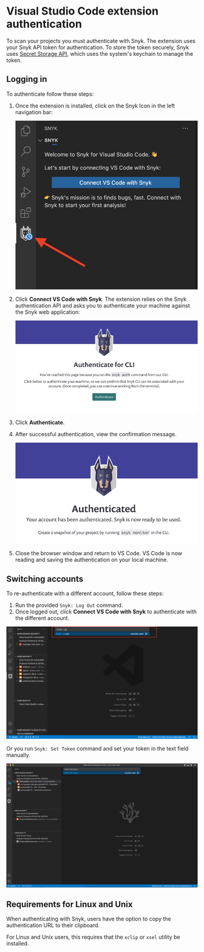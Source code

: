 # Visual Studio Code extension authentication

To scan your projects you must authenticate with Snyk. The extension uses your Snyk API token for authentication. To store the token securely, Snyk uses [Secret Storage API](https://code.visualstudio.com/api/references/vscode-api#SecretStorage), which uses the system's keychain to manage the token.

## Logging in

To authenticate follow these steps:

1.  Once the extension is installed, click on the Snyk Icon in the left navigation bar:

    <img src="../../../.gitbook/assets/image (130) (1) (1) (1) (1) (1) (1) (1) (1) (1) (1) (1) (1) (7).png" alt="" data-size="original">
2.  Click **Connect VS Code with Snyk**. The extension relies on the Snyk authentication API and asks you to authenticate your machine against the Snyk web application:

    <img src="../../../.gitbook/assets/image (147) (1) (1) (1) (1) (1) (1) (1) (1) (1) (1) (1) (1) (1) (1) (1) (1) (1) (1) (1) (1) (1) (1) (1) (1) (1) (1) (1) (1) (1) (1) (1) (1) (1) (1) (1) (1) (1) (1) (1).png" alt="" data-size="original">
3. Click **Authenticate**.
4.  After successful authentication, view the confirmation message.

    <img src="../../../.gitbook/assets/image (154) (1) (1) (1) (1) (1) (1) (1) (1) (1) (1) (1) (1) (1) (1) (1) (1) (1) (1) (1) (1) (1) (2).png" alt="" data-size="original">
5. Close the browser window and return to VS Code. VS Code is now reading and saving the authentication on your local machine.

## Switching accounts

To re-authenticate with a different account, follow these steps:

1. Run the provided `Snyk: Log Out` command.
2. Once logged out, click **Connect VS Code with Snyk** to authenticate with the different account.

![Snyk: Log Out](../../../.gitbook/assets/logging-out-command.png)

Or you run `Snyk: Set Token` command and set your token in the text field manually.

![Set token manually](<../../../.gitbook/assets/image (80) (1).png>)

## Requirements for Linux and Unix

When authenticating with Snyk, users have the option to copy the authentication URL to their clipboard.

For Linux and Unix users, this requires that the `xclip` or `xsel` utility be installed.
